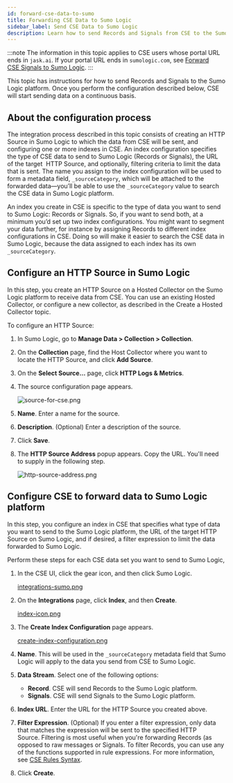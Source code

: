 ```yaml
---
id: forward-cse-data-to-sumo
title: Forwarding CSE Data to Sumo Logic
sidebar_label: Send CSE Data to Sumo Logic
description: Learn how to send Records and Signals from CSE to the Sumo Logic platform.
---
```



:::note
The information in this topic applies to CSE users whose portal URL ends in `jask.ai`. If your portal URL ends in `sumologic.com`, see [Forward CSE Signals to Sumo Logic](forward-cse-signals-to-sumo.md).
:::

This topic has instructions for how to send Records and Signals to the Sumo Logic platform. Once you perform the configuration described below, CSE will start sending data on a continuous basis. 

## About the configuration process

The integration process described in this topic consists of creating an HTTP Source in Sumo Logic to which the data from CSE will be sent, and configuring one or more indexes in CSE. An index configuration specifies the type of CSE data to send to Sumo Logic (Records or Signals), the URL of the target  HTTP Source, and optionally, filtering criteria to limit the data that is sent. The name you assign to the index configuration will be used to form a metadata field, `_sourceCategory`, which will be attached to the forwarded data—you’ll be able to use the `_sourceCategory` value to search the CSE data in Sumo Logic platform. 

An index you create in CSE is specific to the type of data you want to send to Sumo Logic: Records or Signals. So, if you want to send both, at a minimum you’d set up two index configurations. You might want to segment your data further, for instance by assigning Records to different index configurations in CSE. Doing so will make it easier to search the CSE data in Sumo Logic, because the data assigned to each index has its own `_sourceCategory`. 

## Configure an HTTP Source in Sumo Logic 

In this step, you create an HTTP Source on a Hosted Collector on the Sumo Logic platform to receive data from CSE. You can use an existing Hosted Collector, or configure a new collector, as described in the Create a Hosted Collector topic.

To configure an HTTP Source:

1. In Sumo Logic, go to **Manage Data \> Collection \> Collection**. 
1. On the **Collection** page, find the Host Collector where you want to locate the HTTP Source, and click **Add Source**.
1. On the **Select Source…** page, click **HTTP Logs & Metrics**. 
1. The source configuration page appears.

    ![source-for-cse.png](/img/cse/source-for-cse.png)
1. **Name**. Enter a name for the source.  
1. **Description**. (Optional) Enter a description of the source.
1. Click **Save**.
1. The **HTTP Source Address** popup appears. Copy the URL. You'll need to supply in the following step.

    ![http-source-address.png](/img/cse/http-source-address.png)

## Configure CSE to forward data to Sumo Logic platform

In this step, you configure an index in CSE that specifies what type of data you want to send to the Sumo Logic platform, the URL of the target HTTP Source on Sumo Logic, and if desired, a filter expression to limit the data forwarded to Sumo Logic. 

Perform these steps for each CSE data set you want to send to Sumo Logic,

1. In the CSE UI, click the gear icon, and then click Sumo Logic.

    [integrations-sumo.png](/img/cse/integrations-sumo.png)
1. On the **Integrations** page, click **Index**, and then **Create**.

    [index-icon.png](/img/cse/index-icon.png)
1. The **Create Index Configuration** page appears.

    [create-index-configuration.png](/img/cse/create-index-configuration.png)
1. **Name**. This will be used in the `_sourceCategory` metadata field that Sumo Logic will apply to the data you send from CSE to Sumo Logic.
1. **Data Stream**. Select one of the following options:

   * **Record**. CSE will send Records to the Sumo Logic platform.
   * **Signals**. CSE will send Signals to the Sumo Logic platform.

1. **Index URL**. Enter the URL for the HTTP Source you created above.
1. **Filter Expression**. (Optional) If you enter a filter expression, only data that matches the expression will be sent to the specified HTTP Source. Filtering is most useful when you're forwarding Records (as opposed to raw messages or Signals. To filter Records, you can use any of the functions supported in rule expressions. For more information, see [CSE Rules Syntax](../rules/cse-rules-syntax.md).
1. Click **Create**.
